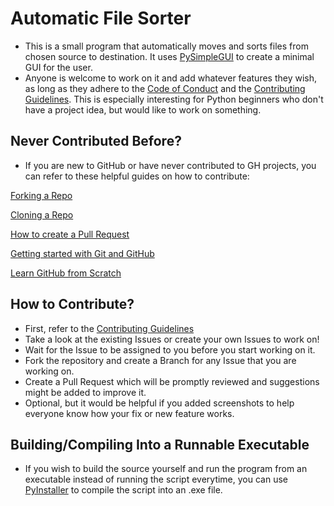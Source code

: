 # Automatic File Sorter

- This is a small program that automatically moves and sorts files from chosen source to destination. It uses [PySimpleGUI](https://github.com/PySimpleGUI/PySimpleGUI) to create a minimal GUI for the user.
- Anyone is welcome to work on it and add whatever features they wish, as long as they adhere to the [Code of Conduct](https://github.com/Kreateer/automatic-file-sorter/blob/master/CODE_OF_CONDUCT.md) and the [Contributing Guidelines](https://github.com/Kreateer/automatic-file-sorter/blob/master/CONTRIBUTING.md).
This is especially interesting for Python beginners who don't have a project idea, but would like to work on something.

## Never Contributed Before?

- If you are new to GitHub or have never contributed to GH projects, you can refer to these helpful guides on how to contribute:

[Forking a Repo](https://help.github.com/en/github/getting-started-with-github/fork-a-repo)

[Cloning a Repo](https://help.github.com/en/desktop/contributing-to-projects/creating-an-issue-or-pull-request)

[How to create a Pull Request](https://opensource.com/article/19/7/create-pull-request-github)

[Getting started with Git and GitHub](https://towardsdatascience.com/getting-started-with-git-and-github-6fcd0f2d4ac6)

[Learn GitHub from Scratch](https://lab.github.com/githubtraining/introduction-to-github)


## How to Contribute?

- First, refer to the [Contributing Guidelines](https://github.com/Kreateer/automatic-file-sorter/blob/master/CONTRIBUTING.md)
- Take a look at the existing Issues or create your own Issues to work on!
- Wait for the Issue to be assigned to you before you start working on it.
- Fork the repository and create a Branch for any Issue that you are working on.
- Create a Pull Request which will be promptly reviewed and suggestions might be added to improve it.
- Optional, but it would be helpful if you added screenshots to help everyone know how your fix or new feature works.

## Building/Compiling Into a Runnable Executable

- If you wish to build the source yourself and run the program from an executable instead of running the script everytime, you can use [PyInstaller](https://www.pyinstaller.org/) to compile the script into an .exe file.
